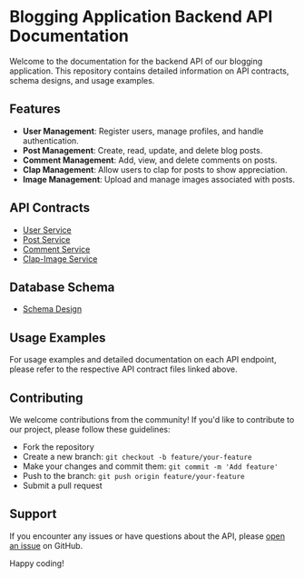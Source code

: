 # Blogging Application Backend API Documentation

Welcome to the documentation for the backend API of our blogging application. This repository contains detailed information on API contracts, schema designs, and usage examples.

## Features

- **User Management**: Register users, manage profiles, and handle authentication.
- **Post Management**: Create, read, update, and delete blog posts.
- **Comment Management**: Add, view, and delete comments on posts.
- **Clap Management**: Allow users to clap for posts to show appreciation.
- **Image Management**: Upload and manage images associated with posts.

## API Contracts

- [User Service](API-UserService.md)
- [Post Service](API-PostService.md)
- [Comment Service](API-CommentService.md)
- [Clap-Image Service](API-Clap-ImageService.md)

## Database Schema

- [Schema Design](Schema.md)

## Usage Examples

For usage examples and detailed documentation on each API endpoint, please refer to the respective API contract files linked above.

## Contributing

We welcome contributions from the community! If you'd like to contribute to our project, please follow these guidelines:
- Fork the repository
- Create a new branch: `git checkout -b feature/your-feature`
- Make your changes and commit them: `git commit -m 'Add feature'`
- Push to the branch: `git push origin feature/your-feature`
- Submit a pull request

## Support

If you encounter any issues or have questions about the API, please [open an issue](https://github.com/iampushkar/mediumclone/issues) on GitHub.

Happy coding!
